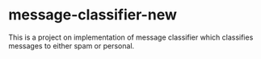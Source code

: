 # message-classifier-new
This is a project on implementation of message classifier which classifies messages to either spam or personal.
